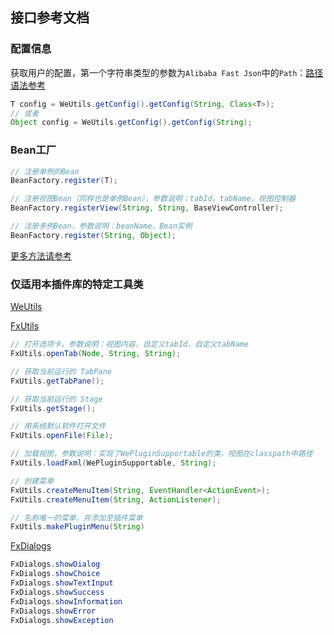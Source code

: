 ## 接口参考文档

### 配置信息

获取用户的配置，第一个字符串类型的参数为`Alibaba Fast Json`中的`Path`：[路径语法参考](https://github.com/alibaba/fastjson/wiki/JSONPath)

``` java
T config = WeUtils.getConfig().getConfig(String, Class<T>);
// 或者
Object config = WeUtils.getConfig().getConfig(String);
```

### Bean工厂

``` java
// 注册单例的Bean
BeanFactory.register(T);

// 注册视图Bean（同样也是单例Bean），参数说明：tabId，tabName，视图控制器
BeanFactory.registerView(String, String, BaseViewController);

// 注册多例Bean，参数说明：beanName，Bean实例
BeanFactory.register(String, Object);
```

[更多方法请参考](src/main/java/org/code4everything/wetool/plugin/support/factory/BeanFactory.java)

### 仅适用本插件库的特定工具类

[WeUtils](src/main/java/org/code4everything/wetool/plugin/support/util/WeUtils.java)

[FxUtils](src/main/java/org/code4everything/wetool/plugin/support/util/FxUtils.java)

``` java
// 打开选项卡，参数说明：视图内容，自定义tabId，自定义tabName
FxUtils.openTab(Node, String, String);

// 获取当前运行的 TabPane
FxUtils.getTabPane();

// 获取当前运行的 Stage
FxUtils.getStage();

// 用系统默认软件打开文件
FxUtils.openFile(File);

// 加载视图，参数说明：实现了WePluginSupportable的类，视图在classpath中路径
FxUtils.loadFxml(WePluginSupportable, String);

// 创建菜单
FxUtils.createMenuItem(String, EventHandler<ActionEvent>);
FxUtils.createMenuItem(String, ActionListener);

// 名称唯一的菜单，并添加至插件菜单
FxUtils.makePluginMenu(String)
```
  
[FxDialogs](src/main/java/org/code4everything/wetool/plugin/support/util/FxDialogs.java)

``` java
FxDialogs.showDialog
FxDialogs.showChoice
FxDialogs.showTextInput
FxDialogs.showSuccess
FxDialogs.showInformation
FxDialogs.showError
FxDialogs.showException
```
